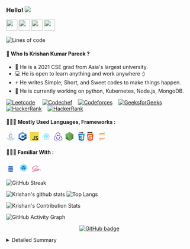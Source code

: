 ### Hello! <img src="https://github.com/TheDudeThatCode/TheDudeThatCode/blob/master/Assets/Hi.gif" width="29px">

<a href="https://www.linkedin.com/in/kk-pareek/"><img src="https://www.flaticon.com/svg/static/icons/svg/174/174857.svg" width="30" height="30"></a>
<a href="mailto:k.k.pareek18@gmail.com"><img src="https://www.flaticon.com/svg/static/icons/svg/646/646187.svg" width="30" height="30"></a>
<a href="https://t.me/kkpareek"><img src="https://www.flaticon.com/svg/static/icons/svg/1532/1532545.svg" width="30" height="30"></a>
<a href="https://www.instagram.com/k.k.pareek/"><img src="https://www.flaticon.com/svg/static/icons/svg/174/174855.svg" width="30" height="30" /></a>
<br>

![Lines of code](https://img.shields.io/badge/Hello%20World%20to%20-2124786++%20Lines%20of%20code-blue)

#### 🤔 Who Is Krishan Kumar Pareek ?

- 🏫 He is a 2021 CSE grad from Asia's largest university.
- 💻 He is open to learn anything and work anywhere :)
- ⚡️  He writes Simple, Short, and Sweet codes to make things happen.
- 🔭 He is currently working on python, Kubernetes, Node.js, MongoDB.

[![Leetcode](https://img.shields.io/badge/Leetcode-1596-brightgreen)](https://leetcode.com/kkpareek/)&nbsp;&nbsp;&nbsp;&nbsp;
[![Codechef](https://cp-logo.vercel.app/codechef/kkpareek)](https://www.codechef.com/users/kkpareek)&nbsp;&nbsp;&nbsp;
[![Codeforces](https://cp-logo.vercel.app/codeforces/kkpareek)](https://codeforces.com/profile/kkpareek)&nbsp;&nbsp;&nbsp;
[![GeeksforGeeks](https://img.shields.io/badge/GeeksforGeeks-1668-brightgreen)](https://auth.geeksforgeeks.org/user/kkpareek/practice/)&nbsp;&nbsp;&nbsp;
[![HackerRank](https://img.shields.io/badge/HackerRank-6🌟-brightgreen)](https://hackerrank.com/kkpareek)&nbsp;&nbsp;&nbsp;
[![HackerRank](https://img.shields.io/badge/HackerEarth-Profile-brightgreen)](https://hackerearth.com/@kkpareek)&nbsp;&nbsp;&nbsp;

#### 👨🏻‍💻 Mostly Used Languages, Frameworks :

<img height="24" src="https://raw.githubusercontent.com/github/explore/80688e429a7d4ef2fca1e82350fe8e3517d3494d/topics/c/c.png">&nbsp;&nbsp;<img height="24" src="https://raw.githubusercontent.com/github/explore/80688e429a7d4ef2fca1e82350fe8e3517d3494d/topics/cpp/cpp.png">&nbsp;&nbsp;<img height="24" src="https://raw.githubusercontent.com/github/explore/80688e429a7d4ef2fca1e82350fe8e3517d3494d/topics/javascript/javascript.png">&nbsp;&nbsp;<img height="24" src="https://raw.githubusercontent.com/github/explore/80688e429a7d4ef2fca1e82350fe8e3517d3494d/topics/react/react.png">&nbsp;&nbsp;<img height="24" src="https://raw.githubusercontent.com/github/explore/80688e429a7d4ef2fca1e82350fe8e3517d3494d/topics/redux/redux.png">&nbsp;&nbsp;<img height="24" src="https://raw.githubusercontent.com/github/explore/80688e429a7d4ef2fca1e82350fe8e3517d3494d/topics/nodejs/nodejs.png">&nbsp;&nbsp;<img height="24" src="https://raw.githubusercontent.com/github/explore/80688e429a7d4ef2fca1e82350fe8e3517d3494d/topics/css/css.png"><img height="24" src="https://raw.githubusercontent.com/github/explore/80688e429a7d4ef2fca1e82350fe8e3517d3494d/topics/html/html.png">&nbsp;&nbsp;<img height="24" src="https://raw.githubusercontent.com/github/explore/80688e429a7d4ef2fca1e82350fe8e3517d3494d/topics/jupyter-notebook/jupyter-notebook.png">&nbsp;&nbsp;

#### 👨🏻‍💻 Familiar With :

<img height="24" src="https://raw.githubusercontent.com/github/explore/80688e429a7d4ef2fca1e82350fe8e3517d3494d/topics/sql/sql.png">&nbsp;&nbsp;<img height="30" src="https://raw.githubusercontent.com/github/explore/80688e429a7d4ef2fca1e82350fe8e3517d3494d/topics/webpack/webpack.png">&nbsp;&nbsp;<img height="24" src="https://raw.githubusercontent.com/github/explore/80688e429a7d4ef2fca1e82350fe8e3517d3494d/topics/sass/sass.png"></code>

![GitHub Streak](https://github-readme-streak-stats.herokuapp.com/?user=kk-pareek&theme=tokyonight&count_private=true)

![Krishan's github stats](https://github-readme-stats.vercel.app/api?username=kk-pareek&show_icons=true&hide_border=true&theme=tokyonight&count_private=true)
![Top Langs](https://github-readme-stats.vercel.app/api/top-langs/?username=kk-pareek&layout=compact&theme=tokyonight)

![Krishan's Contribution Stats](https://github-contribution-stats.vercel.app/api/?username=kk-pareek)

![GitHub Activity Graph](https://activity-graph.herokuapp.com/graph?username=kk-pareek&theme=github&count_private=true)

<p align="center">
<a href="https://github.com/iamrahull?tab=followers">
    <img src="https://img.shields.io/github/followers/iamrahull?label=Followers&logo=GitHub&style=for-the-badge" alt="GitHub badge" />
  </a>
  
    
 </p>

<details>
<summary>Detailed Summary</summary>
<br>
    
![Metrics](https://metrics.lecoq.io/kk-pareek?template=classic&config.timezone=Asia%2FCalcutta)
    
</details>
